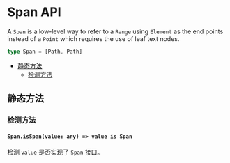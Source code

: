 # Span API

A `Span` is a low-level way to refer to a `Range` using `Element` as the end points instead of a `Point` which requires the use of leaf text nodes.

```typescript
type Span = [Path, Path]
```

- [静态方法](span.md#static-methods)
  - [检测方法](span.md#check-methods)

## 静态方法

### 检测方法

#### `Span.isSpan(value: any) => value is Span`

检测 `value` 是否实现了 `Span` 接口。
